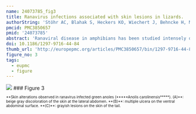 ```yaml
---
name: 24073785_fig3
title: Ranavirus infections associated with skin lesions in lizards.
authorString: 'Stöhr AC, Blahak S, Heckers KO, Wiechert J, Behncke H, Mathes K, Günther P, Zwart P, Ball I, Rüschoff B, Marschang RE.'
pmcid: PMC3850657
pmid: '24073785'
abstract: 'Ranaviral disease in amphibians has been studied intensely during the last decade, as associated mass-mortality events are considered to be a global threat to wild animal populations. Several studies have also included other susceptible ectothermic vertebrates (fish and reptiles), but only very few cases of ranavirus infections in lizards have been previously detected. In this study, we focused on clinically suspicious lizards and tested these animals for the presence of ranaviruses. Virological screening of samples from lizards with increased mortality and skin lesions over a course of four years led to the detection of ranaviral infections in seven different groups. Affected species were: brown anoles (Anolis sagrei), Asian glass lizards (Dopasia gracilis), green anoles (Anolis carolinensis), green iguanas (Iguana iguana), and a central bearded dragon (Pogona vitticeps). Purulent to ulcerative-necrotizing dermatitis and hyperkeratosis were diagnosed in pathological examinations. All animals tested positive for the presence of ranavirus by PCR and a part of the major capsid protein (MCP) gene of each virus was sequenced. Three different ranaviruses were isolated in cell culture. The analyzed portions of the MCP gene from each of the five different viruses detected were distinct from one another and were 98.4-100% identical to the corresponding portion of the frog virus 3 (FV3) genome. This is the first description of ranavirus infections in these five lizard species. The similarity in the pathological lesions observed in these different cases indicates that ranaviral infection may be an important differential diagnosis for skin lesions in lizards.'
doi: 10.1186/1297-9716-44-84
thumb_url: 'http://europepmc.org/articles/PMC3850657/bin/1297-9716-44-84-3.gif'
figure_no: 3
tags:
  - eupmc
  - figure
---
```

<img src='http://europepmc.org/articles/PMC3850657/bin/1297-9716-44-84-3.jpg' style='max-height: 300px'>
### Figure 3
<p style='font-size: 10px;'>**Skin alterations observed in ranavirus infected green anoles (*****Anolis carolinensis*****). (A)**: beige gray discoloration of the skin at the lateral abdomen. **(B)**: multiple ulcera on the ventral abdominal surface. **(C)**: grayish lesions on the skin of the tail.</p>